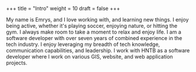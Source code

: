 +++
title = "Intro"
weight = 10
draft = false
+++

<!-- {{< figure class="image main" src="/images/pic01.jpg" >}} -->
My name is Emrys, and I love working with, and learning new things. I enjoy being active, whether it's playing soccer, enjoying nature, or hitting the gym. I always make room to take a moment to relax and enjoy life. I am a software developer with over seven years of combined experience in the tech industry. I enjoy leveraging my breadth of tech knowledge, communication capabilities, and leadership. I work with HNTB as a software developer where I work on various GIS, website, and web application projects.
